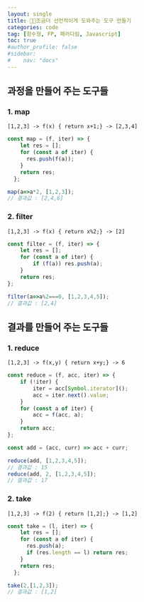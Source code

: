 ```yaml
---
layout: single
title: 🧑‍💻조금더 선언적이게 도와주는 도구 만들기
categories: code
tag: [함수형, FP, 패러다임, Javascript]
toc: true
#author_profile: false
#sidebar:
#    nav: "docs"
---
```


## 과정을 만들어 주는 도구들
### 1. map
```
[1,2,3] -> f(x) { return x+1;} -> [2,3,4]
``` 
```javascript
const map = (f, iter) => {
    let res = [];
    for (const a of iter) {
      res.push(f(a));
    }
    return res;
  };

map(a=>a*2, [1,2,3]);
// 결과값 : [2,4,6]
```
### 2. filter
```
[1,2,3] -> f(x) { return x%2;} -> [2] 
```
```javascript
const filter = (f, iter) => {
    let res = [];
    for (const a of iter) {
        if (f(a)) res.push(a);
    }
    return res;
};

filter(a=>a%2===0, [1,2,3,4,5]);
// 결과값 : [2,4]
```

## 결과를 만들어 주는 도구들
### 1. reduce
```
[1,2,3] -> f(x,y) { return x+y;} -> 6 
```
```javascript
const reduce = (f, acc, iter) => {
    if (!iter) {
        iter = acc[Symbol.iterator]();
        acc = iter.next().value;
    }
    for (const a of iter) {
        acc = f(acc, a);
    }
    return acc;
};

const add = (acc, curr) => acc + curr;

reduce(add, [1,2,3,4,5]);
// 결과값 : 15 
reduce(add, 2, [1,2,3,4,5]);
// 결과값 : 17
```
### 2. take
```
[1,2,3] -> f(2) { return [1,2];} -> [1,2] 
```
```javascript
const take = (l, iter) => {
    let res = [];
    for (const a of iter) {
      res.push(a);
      if (res.length == l) return res;
    }
    return res;
  };

take(2,[1,2,3]);
// 결과값 : [1,2]
```